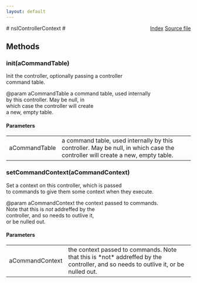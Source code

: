 ```yaml
---
layout: default
---
```

<div class='links' style='float:right'><a href="../index.html">Index</a>
<a href="http://dxr.mozilla.org/mozilla-central/source/embedding/components/commandhandler/nsIControllerContext.idl">Source file</a>
</div>
# nsIControllerContext #

## Methods ##

### init(aCommandTable) ###
  
 Init the controller, optionally passing a controller  
 command table.  
  
@param aCommandTable  a command table, used internally  
                      by this controller. May be null, in  
                      which case the controller will create  
                      a new, empty table.  
  

#### Parameters ####

<table>

<tr>
<td>aCommandTable</td>
<td>a command table, used internally  
                      by this controller. May be null, in  
                      which case the controller will create  
                      a new, empty table.  
</td>
</tr>

</table>

### setCommandContext(aCommandContext) ###
   
 Set a context on this controller, which is passed  
 to commands to give them some context when they execute.  
  
@param aCommandContext  the context passed to commands.  
                       Note that this is *not* addreffed by the  
                       controller, and so needs to outlive it,  
                       or be nulled out.  
  

#### Parameters ####

<table>

<tr>
<td>aCommandContext</td>
<td>the context passed to commands.  
                       Note that this is *not* addreffed by the  
                       controller, and so needs to outlive it,  
                       or be nulled out.  
</td>
</tr>

</table>
